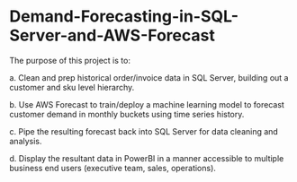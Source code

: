 # Demand-Forecasting-in-SQL-Server-and-AWS-Forecast

The purpose of this project is to:  
  
  a. Clean and prep historical order/invoice data in SQL Server, building out a customer and sku level hierarchy.
    
  b. Use AWS Forecast to train/deploy a machine learning model to forecast customer demand in monthly buckets using time series history.
    
  c. Pipe the resulting forecast back into SQL Server for data cleaning and analysis.
  
  d. Display the resultant data in PowerBI in a manner accessible to multiple business end users (executive team, sales, operations).
